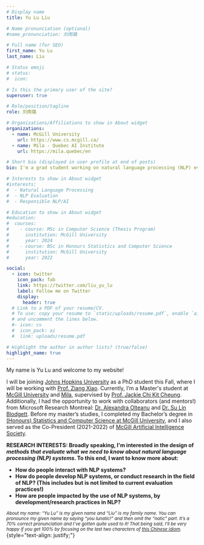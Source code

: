 ```yaml
---
# Display name
title: Yu Lu Liu

# Name pronunciation (optional)
#name_pronunciation: 刘雨璐

# Full name (for SEO)
first_name: Yu Lu
last_name: Liu

# Status emoji
# status:
#  icon: 

# Is this the primary user of the site?
superuser: true

# Role/position/tagline
role: 刘雨璐

# Organizations/Affiliations to show in About widget
organizations:
  - name: McGill University
    url: https://www.cs.mcgill.ca/
  - name: Mila - Quebec AI Institute
    url: https://mila.quebec/en

# Short bio (displayed in user profile at end of posts)
bio: I'm a grad student working on natural language processing (NLP) evaluation.

# Interests to show in About widget
#interests:
#  - Natural Language Processing
#  - NLP Evaluation
#  - Responsible NLP/AI

# Education to show in About widget
#education:
#  courses:
#    - course: MSc in Computer Science (Thesis Program)
#      institution: McGill University
#      year: 2024
#    - course: BSc in Honours Statistics and Computer Science
#      institution: McGill University
#      year: 2022

social:
  - icon: twitter
    icon_pack: fab
    link: https://twitter.com/liu_yu_lu
    label: Follow me on Twitter
    display:
      header: true
  # Link to a PDF of your resume/CV.
  # To use: copy your resume to `static/uploads/resume.pdf`, enable `ai` icons in `params.yaml`,
  # and uncomment the lines below.
  #- icon: cv
  #  icon_pack: ai
  #  link: uploads/resume.pdf

# Highlight the author in author lists? (true/false)
highlight_name: true
---
```


My name is Yu Lu and welcome to my website! 

I will be joining <a href="https://www.cs.jhu.edu/">Johns Hopkins University</a> as a PhD student this Fall, where I will be working with <a href="https://www.ziangxiao.com/">Prof. Ziang Xiao</a>. Currently, I’m a Master's student at <a href="https://cs.mcgill.ca/">McGill University</a> and <a href="https://mila.quebec/en/">Mila</a>, supervised by <a href="https://www.cs.mcgill.ca/~jcheung/index.html">Prof. Jackie Chi Kit Cheung</a>. Additionally, I had the opportunity to work with collaborators (and mentors!) from Microsoft Research Montreal: <a href="https://www.aolteanu.com/">Dr. Alexandra Olteanu</a> and 
<a href="https://sblodgett.github.io/">Dr. Su Lin Blodgett</a>. Before my master’s studies, I completed my Bachelor’s degree in <a href="https://www.mcgill.ca/mathstat/undergraduate/programs/b-sc/honours-statistics-and-computer-science-b-sc">(Honours) Statistics and Computer Science at McGill University</a>, and I also served as the Co-President (2021-2022) of <a href="https://mcgillai.com/">McGill Artificial Intelligence Society</a>.

<b> RESEARCH INTERESTS: Broadly speaking, I'm interested in the design of <i>methods that evaluate what we need to know about natural language processing (NLP) systems</i>. To this end, I want to know more about:
- How do people interact with NLP systems? 
- How do people develop NLP systems, or conduct research in the field of NLP? (This includes but is not limited to current evaluation practices!)
- How are people impacted by the use of NLP systems, by development/research practices in NLP?
</b>

<sub><i>About my name: “Yu Lu” is my given name and “Liu” is my family name. You can pronounce my given name by saying “you lunatic!” and then omit the “natic” part. It’s a 70% correct pronunciation and I’ve gotten quite used to it! That being said, I’ll be very happy if you get 100% by focusing on the last two characters of <a href="https://www.youtube.com/watch?v=RL_mhbk2nyA">this Chinese idiom</a>.</sub></i>
{style="text-align: justify;"}

